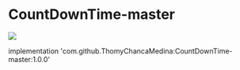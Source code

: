 # CountDownTime-master
[![](https://jitpack.io/v/ThomyChancaMedina/CountDownTime-master.svg)](https://jitpack.io/#ThomyChancaMedina/CountDownTime-master)

 implementation 'com.github.ThomyChancaMedina:CountDownTime-master:1.0.0'
